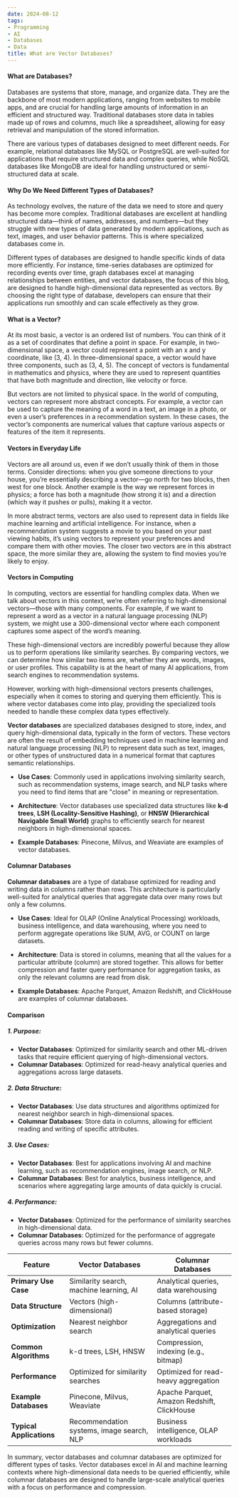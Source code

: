 ```yaml
---
date: 2024-08-12
tags:
- Programming
- AI
- Databases
- Data
title: What are Vector Databases?
---
```


#### What are Databases?
Databases are systems that store, manage, and organize data. They are the backbone of most modern applications, ranging from websites to mobile apps, and are crucial for handling large amounts of information in an efficient and structured way. Traditional databases store data in tables made up of rows and columns, much like a spreadsheet, allowing for easy retrieval and manipulation of the stored information.

There are various types of databases designed to meet different needs. For example, relational databases like MySQL or PostgreSQL are well-suited for applications that require structured data and complex queries, while NoSQL databases like MongoDB are ideal for handling unstructured or semi-structured data at scale.

#### Why Do We Need Different Types of Databases?
As technology evolves, the nature of the data we need to store and query has become more complex. Traditional databases are excellent at handling structured data—think of names, addresses, and numbers—but they struggle with new types of data generated by modern applications, such as text, images, and user behavior patterns. This is where specialized databases come in.

Different types of databases are designed to handle specific kinds of data more efficiently. For instance, time-series databases are optimized for recording events over time, graph databases excel at managing relationships between entities, and vector databases, the focus of this blog, are designed to handle high-dimensional data represented as vectors. By choosing the right type of database, developers can ensure that their applications run smoothly and can scale effectively as they grow.

#### What is a Vector?
At its most basic, a vector is an ordered list of numbers. You can think of it as a set of coordinates that define a point in space. For example, in two-dimensional space, a vector could represent a point with an x and y coordinate, like (3, 4). In three-dimensional space, a vector would have three components, such as (3, 4, 5). The concept of vectors is fundamental in mathematics and physics, where they are used to represent quantities that have both magnitude and direction, like velocity or force.

But vectors are not limited to physical space. In the world of computing, vectors can represent more abstract concepts. For example, a vector can be used to capture the meaning of a word in a text, an image in a photo, or even a user’s preferences in a recommendation system. In these cases, the vector’s components are numerical values that capture various aspects or features of the item it represents.

#### Vectors in Everyday Life
Vectors are all around us, even if we don’t usually think of them in those terms. Consider directions: when you give someone directions to your house, you’re essentially describing a vector—go north for two blocks, then west for one block. Another example is the way we represent forces in physics; a force has both a magnitude (how strong it is) and a direction (which way it pushes or pulls), making it a vector.

In more abstract terms, vectors are also used to represent data in fields like machine learning and artificial intelligence. For instance, when a recommendation system suggests a movie to you based on your past viewing habits, it’s using vectors to represent your preferences and compare them with other movies. The closer two vectors are in this abstract space, the more similar they are, allowing the system to find movies you’re likely to enjoy.

#### Vectors in Computing
In computing, vectors are essential for handling complex data. When we talk about vectors in this context, we’re often referring to high-dimensional vectors—those with many components. For example, if we want to represent a word as a vector in a natural language processing (NLP) system, we might use a 300-dimensional vector where each component captures some aspect of the word’s meaning.

These high-dimensional vectors are incredibly powerful because they allow us to perform operations like similarity searches. By comparing vectors, we can determine how similar two items are, whether they are words, images, or user profiles. This capability is at the heart of many AI applications, from search engines to recommendation systems.

However, working with high-dimensional vectors presents challenges, especially when it comes to storing and querying them efficiently. This is where vector databases come into play, providing the specialized tools needed to handle these complex data types effectively.

**Vector databases** are specialized databases designed to store, index, and query high-dimensional data, typically in the form of vectors. These vectors are often the result of embedding techniques used in machine learning and natural language processing (NLP) to represent data such as text, images, or other types of unstructured data in a numerical format that captures semantic relationships.

- **Use Cases**: Commonly used in applications involving similarity search, such as recommendation systems, image search, and NLP tasks where you need to find items that are "close" in meaning or representation.

- **Architecture**: Vector databases use specialized data structures like **k-d trees**, **LSH (Locality-Sensitive Hashing)**, or **HNSW (Hierarchical Navigable Small World)** graphs to efficiently search for nearest neighbors in high-dimensional spaces.

- **Example Databases**: Pinecone, Milvus, and Weaviate are examples of vector databases.

#### Columnar Databases

**Columnar databases** are a type of database optimized for reading and writing data in columns rather than rows. This architecture is particularly well-suited for analytical queries that aggregate data over many rows but only a few columns.

- **Use Cases**: Ideal for OLAP (Online Analytical Processing) workloads, business intelligence, and data warehousing, where you need to perform aggregate operations like SUM, AVG, or COUNT on large datasets.

- **Architecture**: Data is stored in columns, meaning that all the values for a particular attribute (column) are stored together. This allows for better compression and faster query performance for aggregation tasks, as only the relevant columns are read from disk.

- **Example Databases**: Apache Parquet, Amazon Redshift, and ClickHouse are examples of columnar databases.

#### Comparison

##### 1. **Purpose**:
- **Vector Databases**: Optimized for similarity search and other ML-driven tasks that require efficient querying of high-dimensional vectors.
- **Columnar Databases**: Optimized for read-heavy analytical queries and aggregations across large datasets.

##### 2. **Data Structure**:
   - **Vector Databases**: Use data structures and algorithms optimized for nearest neighbor search in high-dimensional spaces.
   - **Columnar Databases**: Store data in columns, allowing for efficient reading and writing of specific attributes.

##### 3. **Use Cases**:
   - **Vector Databases**: Best for applications involving AI and machine learning, such as recommendation engines, image search, or NLP.
   - **Columnar Databases**: Best for analytics, business intelligence, and scenarios where aggregating large amounts of data quickly is crucial.

##### 4. **Performance**:
   - **Vector Databases**: Optimized for the performance of similarity searches in high-dimensional data.
   - **Columnar Databases**: Optimized for the performance of aggregate queries across many rows but fewer columns.



| Feature               | Vector Databases                        | Columnar Databases                       |
|-----------------------|-----------------------------------------|------------------------------------------|
| **Primary Use Case**  | Similarity search, machine learning, AI | Analytical queries, data warehousing     |
| **Data Structure**    | Vectors (high-dimensional)              | Columns (attribute-based storage)        |
| **Optimization**      | Nearest neighbor search                 | Aggregations and analytical queries      |
| **Common Algorithms** | k-d trees, LSH, HNSW                    | Compression, indexing (e.g., bitmap)     |
| **Performance**       | Optimized for similarity searches       | Optimized for read-heavy aggregation     |
| **Example Databases** | Pinecone, Milvus, Weaviate              | Apache Parquet, Amazon Redshift, ClickHouse |
| **Typical Applications** | Recommendation systems, image search, NLP | Business intelligence, OLAP workloads   |


In summary, vector databases and columnar databases are optimized for different types of tasks. Vector databases excel in AI and machine learning contexts where high-dimensional data needs to be queried efficiently, while columnar databases are designed to handle large-scale analytical queries with a focus on performance and compression.